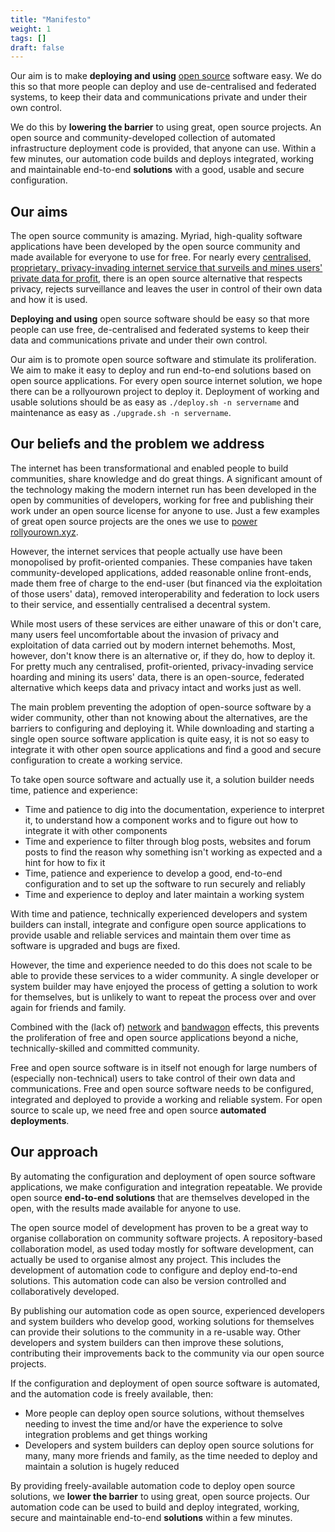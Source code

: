 ```yaml
---
title: "Manifesto"
weight: 1
tags: []
draft: false
---
```

<!--
SPDX-FileCopyrightText: 2022 Wilfred Nicoll <xyzroller@rollyourown.xyz>
SPDX-License-Identifier: CC-BY-SA-4.0
-->

Our aim is to make **deploying and using** [open source](https://en.wikipedia.org/wiki/Open_source) software easy. We do this so that more people can deploy and use de-centralised and federated systems, to keep their data and communications private and under their own control.

We do this by **lowering the barrier** to using great, open source projects. An open source and community-developed collection of automated infrastructure deployment code is provided, that anyone can use. Within a few minutes, our automation code builds and deploys integrated, working and maintainable end-to-end **solutions** with a good, usable and secure configuration.

<!--more-->

## Our aims

The open source community is amazing. Myriad, high-quality software applications have been developed by the open source community and made available for everyone to use for free. For nearly every [centralised, proprietary, privacy-invading internet service that surveils and mines users' private data for profit](https://en.wikipedia.org/wiki/Surveillance_capitalism), there is an open source alternative that respects privacy, rejects surveillance and leaves the user in control of their own data and how it is used.

**Deploying and using** open source software should be easy so that more people can use free, de-centralised and federated systems to keep their data and communications private and under their own control.

Our aim is to promote open source software and stimulate its proliferation. We aim to make it easy to deploy and run end-to-end solutions based on open source applications. For every open source internet solution, we hope there can be a rollyourown project to deploy it. Deployment of working and usable solutions should be as easy as `./deploy.sh -n servername` and maintenance as easy as `./upgrade.sh -n servername`.

## Our beliefs and the problem we address

The internet has been transformational and enabled people to build communities, share knowledge and do great things. A significant amount of the technology making the modern internet run has been developed in the open by communities of developers, working for free and publishing their work under an open source license for anyone to use. Just a few examples of great open source projects are the ones we use to [power rollyourown.xyz](/about/credits/).

However, the internet services that people actually use have been monopolised by profit-oriented companies. These companies have taken community-developed applications, added reasonable online front-ends, made them free of charge to the end-user (but financed via the exploitation of those users' data), removed interoperability and federation to lock users to their service, and essentially centralised a decentral system.

While most users of these services are either unaware of this or don't care, many users feel uncomfortable about the invasion of privacy and exploitation of data carried out by modern internet behemoths. Most, however, don't know there is an alternative or, if they do, how to deploy it. For pretty much any centralised, profit-oriented, privacy-invading service hoarding and mining its users' data, there is an open-source, federated alternative which keeps data and privacy intact and works just as well.

The main problem preventing the adoption of open-source software by a wider community, other than not knowing about the alternatives, are the barriers to configuring and deploying it. While downloading and starting a single open source software application is quite easy, it is not so easy to integrate it with other open source applications and find a good and secure configuration to create a working service.

To take open source software and actually use it, a solution builder needs time, patience and experience:

- Time and patience to dig into the documentation, experience to interpret it, to understand how a component works and to figure out how to integrate it with other components
- Time and experience to filter through blog posts, websites and forum posts to find the reason why something isn't working as expected and a hint for how to fix it
- Time, patience and experience to develop a good, end-to-end configuration and to set up the software to run securely and reliably
- Time and experience to deploy and later maintain a working system

With time and patience, technically experienced developers and system builders can install, integrate and configure open source applications to provide usable and reliable services and maintain them over time as software is upgraded and bugs are fixed.

However, the time and experience needed to do this does not scale to be able to provide these services to a wider community. A single developer or system builder may have enjoyed the process of getting a solution to work for themselves, but is unlikely to want to repeat the process over and over again for friends and family.

Combined with the (lack of) [network](https://en.wikipedia.org/wiki/Network_effect) and [bandwagon](https://en.wikipedia.org/wiki/Bandwagon_effect) effects, this prevents the proliferation of free and open source applications beyond a niche, technically-skilled and committed community.

Free and open source software is in itself not enough for large numbers of (especially non-technical) users to take control of their own data and communications. Free and open source software needs to be configured, integrated and deployed to provide a working and reliable system. For open source to scale up, we need free and open source **automated deployments**.

## Our approach

By automating the configuration and deployment of open source software applications, we make configuration and integration repeatable. We provide open source **end-to-end solutions** that are themselves developed in the open, with the results made available for anyone to use.

The open source model of development has proven to be a great way to organise collaboration on community software projects. A repository-based collaboration model, as used today mostly for software development, can actually be used to organise almost any project. This includes the development of automation code to configure and deploy end-to-end solutions. This automation code can also be version controlled and collaboratively developed.

By publishing our automation code as open source, experienced developers and system builders who develop good, working solutions for themselves can provide their solutions to the community in a re-usable way. Other developers and system builders can then improve these solutions, contributing their improvements back to the community via our open source projects.

If the configuration and deployment of open source software is automated, and the automation code is freely available, then:

- More people can deploy open source solutions, without themselves needing to invest the time and/or have the experience to solve integration problems and get things working
- Developers and system builders can deploy open source solutions for many, many more friends and family, as the time needed to deploy and maintain a solution is hugely reduced

By providing freely-available automation code to deploy open source solutions, we **lower the barrier** to using great, open source projects. Our automation code can be used to build and deploy integrated, working, secure and maintainable end-to-end **solutions** within a few minutes.
